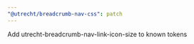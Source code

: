 ```yaml
---
"@utrecht/breadcrumb-nav-css": patch
---
```


Add utrecht-breadcrumb-nav-link-icon-size to known tokens
